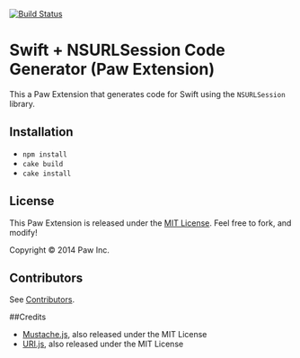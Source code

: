 [![Build Status](https://travis-ci.org/LuckyMarmot/Paw-SwiftNSURLSessionCodeGenerator.svg?branch=master)](https://travis-ci.org/LuckyMarmot/Paw-SwiftNSURLSessionCodeGenerator)

# Swift + NSURLSession Code Generator (Paw Extension)

This a Paw Extension that generates code for Swift using the `NSURLSession` library.

## Installation

* `npm install`
* `cake build`
* `cake install`

## License

This Paw Extension is released under the [MIT License](LICENSE). Feel free to fork, and modify!

Copyright © 2014 Paw Inc.

## Contributors

See [Contributors](https://github.com/LuckyMarmot/Paw-SwiftNSURLSessionCodeGenerator/graphs/contributors).

##Credits

* [Mustache.js](https://github.com/janl/mustache.js/), also released under the MIT License
* [URI.js](http://medialize.github.io/URI.js/), also released under the MIT License
